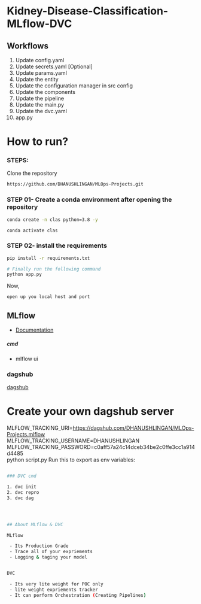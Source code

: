 # Kidney-Disease-Classification-MLflow-DVC


## Workflows

1. Update config.yaml
2. Update secrets.yaml [Optional]
3. Update params.yaml
4. Update the entity
5. Update the configuration manager in src config
6. Update the components
7. Update the pipeline 
8. Update the main.py
9. Update the dvc.yaml
10. app.py



# How to run?
### STEPS:

Clone the repository

```bash
https://github.com/DHANUSHLINGAN/MLOps-Projects.git

```
### STEP 01- Create a conda environment after opening the repository

```bash
conda create -n clas python=3.8 -y
```

```bash
conda activate clas
```


### STEP 02- install the requirements
```bash
pip install -r requirements.txt
```


```bash
# Finally run the following command
python app.py
```

Now,
```bash
open up you local host and port
```


## MLflow

- [Documentation](https://mlflow.org/docs/latest/index.html)


##### cmd
- mlflow ui


### dagshub
[dagshub](https://dagshub.com/)
# Create your own dagshub server
MLFLOW_TRACKING_URI=https://dagshub.com/DHANUSHLINGAN/MLOps-Projects.mlflow \
MLFLOW_TRACKING_USERNAME=DHANUSHLINGAN \
MLFLOW_TRACKING_PASSWORD=c0aff57a24c14dceb34be2c0ffe3cc1a914d4485 \
python script.py
Run this to export as env variables:

```bash

### DVC cmd

1. dvc init
2. dvc repro
3. dvc dag




## About MLflow & DVC

MLflow

 - Its Production Grade
 - Trace all of your expriements
 - Logging & taging your model


DVC 

 - Its very lite weight for POC only
 - lite weight expriements tracker
 - It can perform Orchestration (Creating Pipelines)
